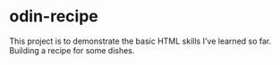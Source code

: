 # odin-recipe
This project is to demonstrate the basic HTML skills I've learned so far.
Building a recipe for some dishes.
